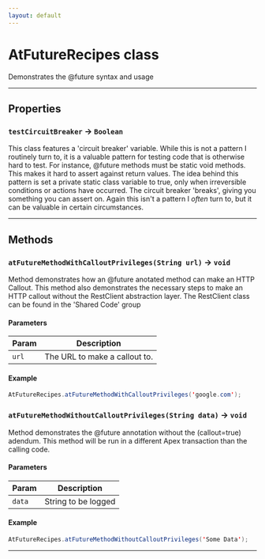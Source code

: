 ```yaml
---
layout: default
---
```

# AtFutureRecipes class

Demonstrates the @future syntax and usage

---
## Properties

### `testCircuitBreaker` → `Boolean`

 This class features a &apos;circuit breaker&apos; variable. While this is not a pattern I routinely turn to, it is a valuable pattern for testing code that is otherwise hard to test. For instance, @future methods must be static void methods. This makes it hard to assert against return values. The idea behind this pattern is set a private static class variable to true, only when irreversible conditions or actions have occurred. The circuit breaker &apos;breaks&apos;, giving you something you can assert on. Again this isn&apos;t a pattern I *often* turn to, but it can be valuable in certain circumstances.

---
## Methods
### `atFutureMethodWithCalloutPrivileges(String url)` → `void`

Method demonstrates how an @future anotated method can make an HTTP Callout. This method also demonstrates the necessary steps to make an HTTP callout without the RestClient abstraction layer. The RestClient class can be found in the &apos;Shared Code&apos; group

#### Parameters
|Param|Description|
|-----|-----------|
|`url` |        The URL to make a callout to. |

#### Example
```java
AtFutureRecipes.atFutureMethodWithCalloutPrivileges('google.com');
```

### `atFutureMethodWithoutCalloutPrivileges(String data)` → `void`

Method demonstrates the @future annotation without the (callout=true) adendum. This method will be run in a different Apex transaction than the calling code.

#### Parameters
|Param|Description|
|-----|-----------|
|`data` |  String to be logged |

#### Example
```java
AtFutureRecipes.atFutureMethodWithoutCalloutPrivileges('Some Data');
```

---
